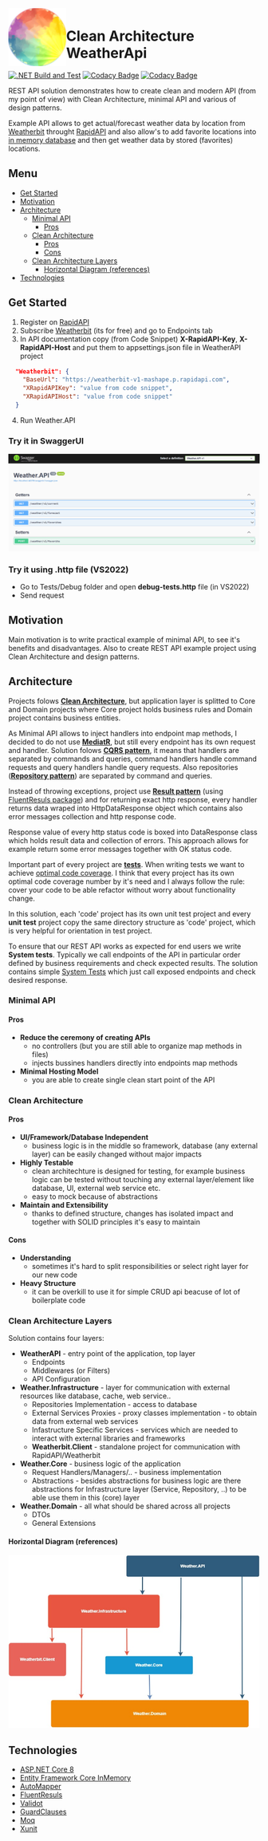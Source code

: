  <img align="left" width="116" height="116" src=".\doc\img\weatherApi_icon.png" />
 
 # Clean Architecture WeatherApi
[![.NET Build and Test](https://github.com/Gramli/WeatherApi/actions/workflows/dotnet.yml/badge.svg)](https://github.com/Gramli/WeatherApi/actions/workflows/dotnet.yml)
[![Codacy Badge](https://app.codacy.com/project/badge/Grade/77a7db482a44489aa5fbe40ca15d3137)](https://www.codacy.com/gh/Gramli/WeatherApi/dashboard?utm_source=github.com&amp;utm_medium=referral&amp;utm_content=Gramli/WeatherApi&amp;utm_campaign=Badge_Grade)
[![Codacy Badge](https://app.codacy.com/project/badge/Coverage/77a7db482a44489aa5fbe40ca15d3137)](https://www.codacy.com/gh/Gramli/WeatherApi/dashboard?utm_source=github.com&utm_medium=referral&utm_content=Gramli/WeatherApi&utm_campaign=Badge_Coverage)

REST API solution demonstrates how to create clean and modern API (from my point of view) with Clean Architecture, minimal API and various of design patterns.  

Example API allows to get actual/forecast weather data by location from [Weatherbit](https://www.weatherbit.io/) throught [RapidAPI](https://rapidapi.com) and also allow's to add favorite locations into [in memory database](https://learn.microsoft.com/en-us/ef/core/providers/in-memory/?tabs=dotnet-core-cli) and then get weather data by stored (favorites) locations.

## Menu
* [Get Started](#get-started)
* [Motivation](#motivation)
* [Architecture](#architecture)
	* [Minimal API](#minimal-api)
		* [Pros](#pros)
	* [Clean Architecture](#clean-architecture)
  		* [Pros](#pros)
   		* [Cons](#cons)
	* [Clean Architecture Layers](#clean-architecture-layers)
		* [Horizontal Diagram (references)](#horizontal-diagram-references)
* [Technologies](#technologies)


## Get Started
1. Register on [RapidAPI](https://rapidapi.com)
2. Subscribe [Weatherbit](https://rapidapi.com/weatherbit/api/weather) (its for free) and go to Endpoints tab
3. In API documentation copy (from Code Snippet) **X-RapidAPI-Key**, **X-RapidAPI-Host** and put them to appsettings.json file in WeatherAPI project
```json
  "Weatherbit": {
    "BaseUrl": "https://weatherbit-v1-mashape.p.rapidapi.com",
    "XRapidAPIKey": "value from code snippet",
    "XRapidAPIHost": "value from code snippet"
  }
```
4. Run Weather.API 

### Try it in SwaggerUI
![SwaggerUI](./doc/img/weatherApiSwagger.gif)

### Try it using .http file (VS2022)
 * Go to Tests/Debug folder and open **debug-tests.http** file (in VS2022)
 * Send request

## Motivation
Main motivation is to write practical example of minimal API, to see it's benefits and disadvantages. Also to create REST API example project using Clean Architecture and design patterns.
## Architecture

Projects folows **[Clean Architecture](https://learn.microsoft.com/en-us/dotnet/architecture/modern-web-apps-azure/common-web-application-architectures#clean-architecture)**, but application layer is splitted to Core and Domain projects where Core project holds business rules and Domain project contains business entities.

As Minimal API allows to inject handlers into endpoint map methods, I decided to do not use **[MediatR](https://github.com/jbogard/MediatR)**, but still every endpoint has its own request and handler. Solution folows **[CQRS pattern](https://learn.microsoft.com/en-us/azure/architecture/patterns/cqrs)**, it means that handlers are separated by commands and queries, command handlers handle command requests and query handlers handle query requests. Also repositories (**[Repository pattern](https://learn.microsoft.com/en-us/aspnet/mvc/overview/older-versions/getting-started-with-ef-5-using-mvc-4/implementing-the-repository-and-unit-of-work-patterns-in-an-asp-net-mvc-application)**) are separated by command and queries.

Instead of throwing exceptions, project use **[Result pattern](https://www.forevolve.com/en/articles/2018/03/19/operation-result/)** (using [FluentResuls package](https://github.com/altmann/FluentResults)) and for returning exact http response, every handler returns data wraped into HttpDataResponse object which contains also error messages collection and http response code.

Response value of every http status code is boxed into DataResponse<T> class which holds result data and collection of errors. This approach allows for example return some error messages together with OK status code.

Important part of every project are **[tests](https://github.com/Gramli/WeatherApi/tree/main/src/Tests)**. When writing tests we want to achieve [optimal code coverage](https://stackoverflow.com/questions/90002/what-is-a-reasonable-code-coverage-for-unit-tests-and-why). I think that every project has its own optimal code coverage number by it's need and I always follow the rule: cover your code to be able refactor without worry about functionality change.

In this solution, each 'code' project has its own unit test project and every **unit test** project copy the same directory structure as 'code' project, which is very helpful for orientation in test project.

To ensure that our REST API works as expected for end users we write **System tests**. Typically we call endpoints of the API in particular order defined by business requirements and check expected results. The solution contains simple [System Tests](https://github.com/Gramli/WeatherApi/tree/main/src/Tests/SystemTests) which just call exposed endpoints and check desired response.

### Minimal API
#### Pros
- **Reduce the ceremony of creating APIs**
	- no controllers (but you are still able to organize map methods in files)
	- injects bussines handlers directly into endpoints map methods
- **Minimal Hosting Model**
	- you are able to create single clean start point of the API

### Clean Architecture
#### Pros
- **UI/Framework/Database Independent** 
	- business logic is in the middle so framework, database (any external layer) can be easily changed without major impacts
- **Highly Testable** 
	- clean architechture is designed for testing, for example business logic can be tested without touching any external layer/element like database, UI, external web service etc.
	- easy to mock because of abstractions
- **Maintain and Extensibility**
	- thanks to defined structure, changes has isolated impact and together with SOLID principles it's easy to maintain

#### Cons
- **Understanding**
	- sometimes it's hard to split responsibilities or select right layer for our new code 
- **Heavy Structure**
	- it can be overkill to use it for simple CRUD api beacuse of lot of boilerplate code 

### Clean Architecture Layers

Solution contains four layers: 
* **WeatherAPI** - entry point of the application, top layer
	*  Endpoints
	*  Middlewares (or Filters)
	*  API Configuration
* **Weather.Infrastructure** - layer for communication with external resources like database, cache, web service.. 
	*  Repositories Implementation - access to database
	*  External Services Proxies - proxy classes implementation - to obtain data from external web services
	*  Infastructure Specific Services - services which are needed to interact with external libraries and frameworks
	* **Weatherbit.Client** - standalone project for communication with RapidAPI/Weatherbit
* **Weather.Core** - business logic of the application
	*  Request Handlers/Managers/.. - business implementation
	*  Abstractions - besides abstractions for business logic are there abstractions for Infrastructure layer (Service, Repository, ..) to be able use them in this (core) layer
* **Weather.Domain** - all what should be shared across all projects
	* DTOs
	* General Extensions

#### Horizontal Diagram (references)
![Project Clean Architecture Diagram](./doc/img/cleanArchitecture.jpg)

## Technologies
* [ASP.NET Core 8](https://learn.microsoft.com/en-us/aspnet/core/introduction-to-aspnet-core?view=aspnetcore-8.0)
* [Entity Framework Core InMemory](https://learn.microsoft.com/en-us/ef/core/providers/in-memory/?tabs=dotnet-core-cli)
* [AutoMapper](https://github.com/AutoMapper/AutoMapper)
* [FluentResuls](https://github.com/altmann/FluentResults)
* [Validot](https://github.com/bartoszlenar/Validot)
* [GuardClauses](https://github.com/ardalis/GuardClauses)
* [Moq](https://github.com/moq/moq4)
* [Xunit](https://github.com/xunit/xunit)




